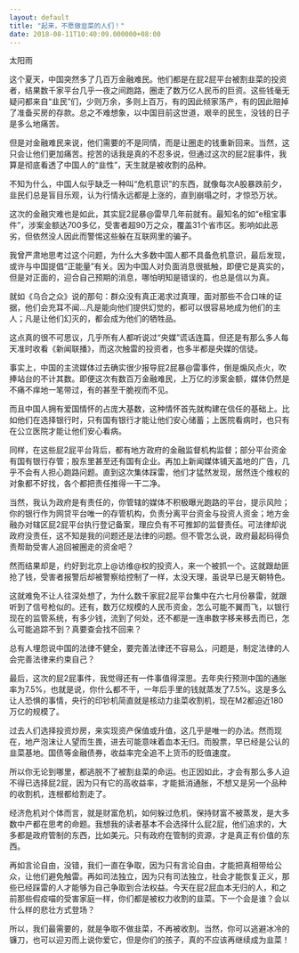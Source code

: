 ```yaml
---
layout: default
title: "起来，不愿做韭菜的人们！"
date: 2018-08-11T10:40:09.000000+08:00
---
```


太阳雨

这个夏天，中国突然多了几百万金融难民。他们都是在屁2屁平台被割韭菜的投资者，结果数千家平台几乎一夜之间跑路，圈走了数万亿人民币的巨资。这些钱毫无疑问都来自“韭民”们，少则万余，多则上百万，有的因此倾家荡产，有的因此赔掉了准备买房的存款。总之不难想象，以中国目前这世道，艰辛的民生，没钱的日子是多么地痛苦。

但是对金融难民来说，他们需要的不是同情，而是让圈走的钱重新回来。当然，这只会让他们更加痛苦。挖苦的话我是真的不忍多说，但通过这次的屁2屁事件，我算是彻底看透了中国人的“韭性”，天生就是被收割的品种。

不知为什么，中国人似乎缺乏一种叫“危机意识”的东西，就像每次A股暴跌前夕，韭民们总是盲目乐观，认为行情永远都是上涨的，直到崩塌之时，才惊恐万状。

这次的金融灾难也是如此，其实屁2屁暴@雷早几年前就有。最知名的如“e租宝事件”，涉案金额达700多亿，受害者超90万之众，覆盖31个省市区。影响如此恶劣，但依然没人因此而警惕这些躲在互联网里的骗子。

我曾严肃地思考过这个问题，为什么大多数中国人都不具备危机意识，最后发现，或许与中国提倡“正能量”有关。因为中国人对负面消息很抵触，即便它是真实的，但是对正面的，迎合自己预期的消息，哪怕明知是错误的，也总是信以为真。

就如《乌合之众》说的那句：群众没有真正渴求过真理，面对那些不合口味的证据，他们会充耳不闻…凡是能向他们提供幻觉的，都可以很容易地成为他们的主人；凡是让他们幻灭的，都会成为他们的牺牲品。

这点真的很不可思议，几乎所有人都听说过“央媒”谎话连篇，但还是有那么多人每天准时收看《新闻联播》，而这次触雷的投资者，也多半都是央媒的信徒。

事实上，中国的主流媒体过去确实很少报导屁2屁暴@雷事件，倒是煽风点火，吹捧站台的不计其数。即便这次有数百万金融难民，上万亿的涉案金额，媒体仍然是不痛不痒地一笔带过，有的甚至干脆视而不见。

而且中国人拥有爱国情怀的占庞大基数，这种情怀首先就构建在信任的基础上。比如他们在选择银行时，只有国有银行才能让他们安心储蓄；上医院看病时，也只有在公立医院才能让他们安心看病。

同样，在这些屁2屁平台背后，都有地方政府的金融监督机构监督；部分平台资金有国有银行存管；股东里甚至还有国有企业。再加上新闻媒体铺天盖地的广告，几乎不会有人担心跑路问题。直到这次集体踩雷，他们才猛然发现，居然连个维权的对象都不好找，各个都把责任推得一干二净。

当然，我认为政府是有责任的，你管辖的媒体不积极曝光跑路的平台，提示风险；你的银行作为网贷平台唯一的存管机构，负责分离平台资金与投资人资金；地方金融办对辖区屁2屁平台执行登记备案，理应负有不可推卸的监督责任。可法律却说政府没责任，这不知是我的问题还是法律的问题。但不管怎么说，政府最起码得负责帮助受害人追回被圈走的资金吧？

然而结果却是，约好到北京上@访维@权的投资人，来一个被抓一个。这就跟劫匪抢了钱，受害者报警后却被警察给控制了一样，太没天理，虽说早已是天朝特色。

这就难免不让人往深处想了，为什么数千家屁2屁平台集中在六七月份暴雷，就跟听到了信号枪似的。还有，数万亿规模的人民币资金，怎么可能不翼而飞，以银行现在的监管系统，有多少钱，流到了何处，还不都是一连串数字移来移去而已，怎么可能追踪不到？真要查会找不回来？

总有人埋怨说中国的法律不健全，要完善法律还不容易么，问题是，制定法律的人会完善法律来约束自己？

最后，这次的屁2屁事件，我觉得还有一件事值得深思。去年央行预测中国的通胀率为7.5%，也就是说，你什么都不干，一年后手里的钱就蒸发了7.5%。这是多么让人恐惧的事情，央行的印钞机简直就是核动力韭菜收割机，现在M2都迫近180万亿的规模了。

过去人们选择投资炒房，来实现资产保值或升值，这几乎是唯一的办法。然而现在，地产泡沫让人望而生畏，进去可能意味着血本无归。而股票，早已经是公认的韭菜基地。国债等金融债券，收益率完全追不上货币的贬值速度。

所以你无论到哪里，都逃脱不了被割韭菜的命运。也正因如此，才会有那么多人迫不得已选择屁2屁，因为只有它的高收益率，才能抵消通胀，不想又是另一个品种的收割机，连根都给割走了。

经济危机对个体而言，就是财富危机，如何躲过危机，保持财富不被蒸发，是大多数中产都在思考的命题。我想我的读者基本不会选择什么屁2屁，他们追求的，大多都是政府管制的东西，比如美元。只有政府在管制的资源，才是真正有价值的东西。

再如言论自由，没错，我们一直在争取，因为只有言论自由，才能把真相带给公众，让他们避免触雷。再如司法独立，因为只有司法独立，社会才能恢复正义，那些已经踩雷的人才能够为自己争取到合法权益。今天在屁2屁血本无归的人，和之前那些假疫喵的受害家庭一样，你们都是被权力收割的韭菜。下一个会是谁？会以什么样的悲壮方式登场？

所以，我们最需要的，就是争取不做韭菜，不再被收割。当然，你可以逃避冰冷的镰刀，也可以迎刃而上说你爱它，但是你们的孩子，真的不应该再继续成为韭菜！

